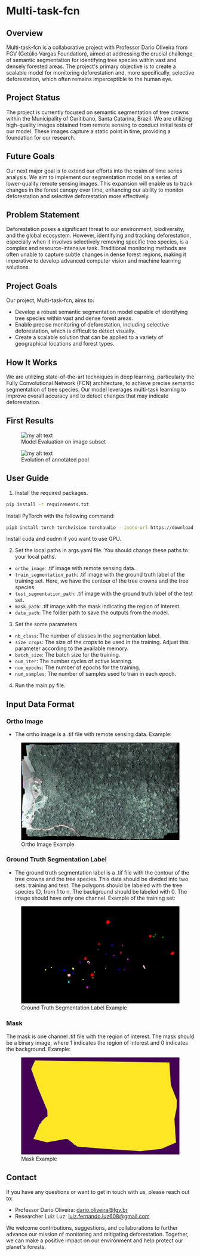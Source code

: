 # Multi-task-fcn

## Overview

Multi-task-fcn is a collaborative project with Professor Dario Oliveira from FGV (Getúlio Vargas Foundation), aimed at addressing the crucial challenge of semantic segmentation for identifying tree species within vast and densely forested areas. The project's primary objective is to create a scalable model for monitoring deforestation and, more specifically, selective deforestation, which often remains imperceptible to the human eye.

## Project Status

The project is currently focused on semantic segmentation of tree crowns within the 
Municipality of Curitibano, Santa Catarina, Brazil. We are utilizing high-quality 
images obtained from remote sensing to conduct initial tests of our model. 
These images capture a static point in time, providing a foundation for our research.

## Future Goals

Our next major goal is to extend our efforts into the realm of time series analysis. 
We aim to implement our segmentation model on a series of lower-quality remote sensing 
images. This expansion will enable us to track changes in the forest canopy over time, 
enhancing our ability to monitor deforestation and selective deforestation more effectively.

## Problem Statement

Deforestation poses a significant threat to our environment, biodiversity, and the global 
ecosystem. However, identifying and tracking deforestation, especially when it involves 
selectively removing specific tree species, is a complex and resource-intensive task. 
Traditional monitoring methods are often unable to capture subtle changes in dense forest 
regions, making it imperative to develop advanced computer vision and machine learning 
solutions.

## Project Goals

Our project, Multi-task-fcn, aims to:

- Develop a robust semantic segmentation model capable of identifying tree species within vast and dense forest areas.
- Enable precise monitoring of deforestation, including selective deforestation, which is difficult to detect visually.
- Create a scalable solution that can be applied to a variety of geographical locations and forest types.

## How It Works

We are utilizing state-of-the-art techniques in deep learning, particularly the Fully Convolutional Network (FCN) architecture, 
to achieve precise semantic segmentation of tree species. Our model leverages multi-task learning to improve overall accuracy
and to detect changes that may indicate deforestation.

## First Results


<figure>
  <img src="https://github.com/luizfernando608/multi-task-fcn/blob/main/views/mapa_avaliacao_qualitativa.png?raw=true" alt="my alt text"/>
  <figcaption>Model Evaluation on image subset</figcaption>
</figure>


<figure>
  <img src="https://github.com/luizfernando608/multi-task-fcn/blob/main/views/versao_balanceada.png?raw=true" alt="my alt text"/>
  <figcaption>Evolution of annotated pool </figcaption>
</figure>

## User Guide
1. Install the required packages.
  ```bash
  pip install -r requirements.txt
  ```
  Install PyTorch with the following command:
  ```bash
  pip3 install torch torchvision torchaudio --index-url https://download.pytorch.org/whl/cu121
  ```
  Install cuda and cudnn if you want to use GPU.

2. Set the local paths in args.yaml file.
You should change these paths to your local paths.
  - ``ortho_image``: .tif image with remote sensing data.
  - ``train_segmentation_path``: .tif image with the ground truth label of the training set. Here, we have the contour of the tree crowns and the tree species.
  - ``test_segmentation_path``: .tif image with the ground truth label of the test set.
  - ``mask_path``: .tif image with the mask indicating the region of interest.
  - ``data_path``: The folder path to save the outputs from the model.

3. Set the some parameters
- ``nb_class``: The number of classes in the segmentation label.
- ``size_crops``: The size of the crops to be used in the training. Adjust this parameter according to the available memory.
- ``batch_size``: The batch size for the training.
- ``num_iter``: The number cycles of active learning.
- ``num_epochs``: The number of epochs for the training.
- ``num_samples``: The number of samples used to train in each epoch.

4. Run the main.py file.

## Input Data Format
### Ortho Image
- The ortho image is a .tif file with remote sensing data. Example:
<figure>
  <img src="https://github.com/Green-AI-Lab-GAIA/multi-task-fcn/blob/main/views/orthoimage_example.png?raw=true"/>
  <figcaption>Ortho Image Example</figcaption>
</figure>

### Ground Truth Segmentation Label
- The ground truth segmentation label is a .tif file with the contour of the tree crowns and the tree species. This data should be divided into two sets: training and test. The polygons should be labeled with the tree species ID, from 1 to n.
The background should be labeled with 0. The image should have only one channel.
Example of the training set:
<figure>
  <img src="https://github.com/Green-AI-Lab-GAIA/multi-task-fcn/blob/main/views/train_example.png?raw=true"/>
  <figcaption>Ground Truth Segmentation Label Example</figcaption>
</figure>

### Mask
The mask is one channel .tif file with the region of interest. The mask should be a binary image, where 1 indicates the region of interest and 0 indicates the background.
Example:
<figure>
  <img src="https://github.com/Green-AI-Lab-GAIA/multi-task-fcn/blob/main/views/mask_example.png?raw=true"/>
  <figcaption>Mask Example</figcaption>
</figure>

## Contact

If you have any questions or want to get in touch with us, please reach out to:

- Professor Dario Oliveira: dario.oliveira@fgv.br
- Researcher Luiz Luz: luiz.fernando.luz608@gmail.com

We welcome contributions, suggestions, and collaborations to further advance our mission of 
monitoring and mitigating deforestation. Together, we can make a positive impact on our 
environment and help protect our planet's forests.
